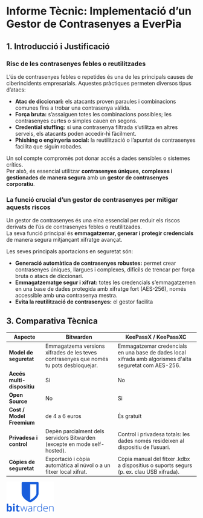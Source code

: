 
# Informe Tècnic: Implementació d’un Gestor de Contrasenyes a EverPia

## 1. Introducció i Justificació

### Risc de les contrasenyes febles o reutilitzades

L’ús de contrasenyes febles o repetides és una de les principals causes de ciberincidents empresarials. Aquestes pràctiques permeten diversos tipus d’atacs:

- **Atac de diccionari:** els atacants proven paraules i combinacions comunes fins a trobar una contrasenya vàlida.  
- **Força bruta:** s’assaiguen totes les combinacions possibles; les contrasenyes curtes o simples cauen en segons.  
- **Credential stuffing:** si una contrasenya filtrada s’utilitza en altres serveis, els atacants poden accedir-hi fàcilment.  
- **Phishing o enginyeria social:** la reutilització o l’apuntat de contrasenyes facilita que siguin robades.

Un sol compte compromès pot donar accés a dades sensibles o sistemes crítics.  
Per això, és essencial utilitzar **contrasenyes úniques, complexes i gestionades de manera segura** amb un **gestor de contrasenyes corporatiu**.

### La funció crucial d’un gestor de contrasenyes per mitigar aquests riscos

Un gestor de contrasenyes és una eina essencial per reduir els riscos derivats de l’ús de contrasenyes febles o reutilitzades.  
La seva funció principal és **emmagatzemar, generar i protegir credencials** de manera segura mitjançant xifratge avançat.

Les seves principals aportacions en seguretat són:

- **Generació automàtica de contrasenyes robustes:** permet crear contrasenyes úniques, llargues i complexes, difícils de trencar per força bruta o atacs de diccionari.  
- **Emmagatzematge segur i xifrat:** totes les credencials s’emmagatzemen en una base de dades protegida amb xifratge fort (AES-256), només accessible amb una contrasenya mestra.  
- **Evita la reutilització de contrasenyes:** el gestor facilita

## 3. Comparativa Tècnica


| Aspecte | Bitwarden | KeePassX / KeePassXC |
| ----- | ----- | ----- |
| **Model de seguretat** | Emmagatzema versions xifrades de les teves contrasenyes que només tu pots desbloquejar. | Emmagatzemar credencials en una base de dades local xifrada amb algorismes d'alta seguretat com AES-256. |
| **Accés multi-dispositiu** | Si | No |
| **Open Source** | No | Si |
| **Cost / Model Freemium** | de 4 a 6 euros | És gratuït |
| **Privadesa i control** | Depèn parcialment dels servidors Bitwarden (excepte en mode self-hosted). | Control i privadesa totals: les dades només resideixen al dispositiu de l’usuari. |
| **Còpies de seguretat** | Exportació i còpia automàtica al núvol o a un fitxer local xifrat. | Còpia manual del fitxer .kdbx a dispositius o suports segurs (p. ex. clau USB xifrada). |

<img src="/tasca1/img/Bitwarden.png" alt="Bitwarden logo" width="25%" height="25%">


